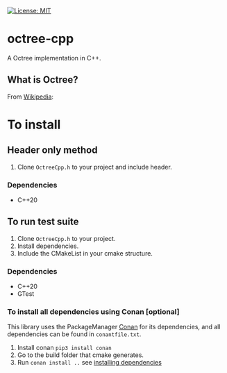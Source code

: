 [![License: MIT](https://img.shields.io/badge/License-MIT-yellow.svg)](https://opensource.org/licenses/MIT)

# octree-cpp
A Octree implementation in C++.

## What is Octree?
From [Wikipedia](https://en.wikipedia.org/wiki/Octree):

# To install
## Header only method
1. Clone `OctreeCpp.h` to your project and include header.

### Dependencies
- C++20

## To run test suite
1. Clone `OctreeCpp.h` to your project.
2. Install dependencies.
3. Include the CMakeList in your cmake structure.

### Dependencies
- C++20
- GTest

### To install all dependencies using Conan [optional]
This library uses the PackageManager [Conan](https://conan.io) for its dependencies, and all dependencies can be found in `conantfile.txt`.
1. Install conan `pip3 install conan`
2. Go to the build folder that cmake generates.
3. Run `conan install ..` see [installing dependencies](https://docs.conan.io/en/1.7/using_packages/conanfile_txt.html)

